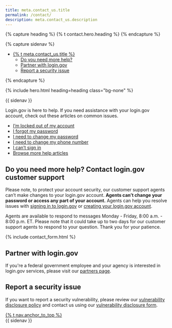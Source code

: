 ```yaml
---
title: meta.contact_us.title
permalink: /contact/
description: meta.contact_us.description
---
```


{% capture heading %}
{% t contact.hero.heading %}
{% endcapture %}

{% capture sidenav %}
<nav aria-label="{% t accessible_labels.secondary_navigation %}">
  <ul class="usa-sidenav">
    <li class="usa-sidenav__item">
      <a href="/contact/" class="usa-current">{% t meta.contact_us.title %}</a>
      <ul class="usa-sidenav__sublist">
        <li class="usa-sidenav__item">
          <a href="#do-you-need-more-help">Do you need more help?</a>
        </li>
        <li class="usa-sidenav__item">
          <a href="#partner-with-login-gov">Partner with login.gov</a>
        </li>
        <li class="usa-sidenav__item">
          <a href="#report-a-security-issue">Report a security issue</a>
        </li>
      </ul>
    </li>
  </ul>
</nav>
{% endcapture %}

{% include hero.html heading=heading class="bg-none" %}

<div class="container">
  <article class="page-content grid-row">
    <aside class="desktop:display-none grid-col-12 margin-bottom-3">
      {{ sidenav }}
    </aside>
    <div class="page-content__prose grid-col-12 desktop:grid-col-8">
      <p>Login.gov is here to help. If you need assistance with your login.gov account, check out these articles on common issues.</p>
      <ul class="help-question-list">
        <li><a href="{{ site.baseurl }}/help/trouble-signing-in/locked-out-of-login">I’m locked out of my account</a></li>
        <li><a href="{{ site.baseurl }}/help/trouble-signing-in/forgot-your-password">I forgot my password</a></li>
        <li><a href="{{ site.baseurl }}/help/changing-settings/change-my-password">I need to change my password</a></li>
        <li><a href="{{ site.baseurl }}/help/changing-settings/change-my-phone-number">I need to change my phone number</a></li>
        <li><a href="{{ site.baseurl }}/help/trouble-signing-in/how-to-sign-in">I can’t sign in</a></li>
        <li><a href="{{ site.baseurl }}/help">Browse more help articles</a></li>
      </ul>
      <h2 id="do-you-need-more-help">Do you need more help? Contact login.gov customer support</h2>
      <p>Please note, to protect your account security, our customer support agents can’t make changes to your login.gov account. <strong>Agents can’t change your password or access any part of your account.</strong> Agents can help you resolve issues with <a href="{{ site.baseurl }}/help/trouble-signing-in/how-to-sign-in">signing in to login.gov</a> or <a href="{{ site.baseurl }}/help/creating-an-account">creating your login.gov account</a>.</p>
      <p>Agents are available to respond to messages Monday - Friday, 8:00 a.m. - 8:00 p.m. ET. Please note that it could take up to two days for our customer support agents to respond to your question. Thank you for your patience.</p>
      <div class="desktop:grid-col-9">
        {% include contact_form.html %}
      </div>
      <footer class="page-content__footer">
        <h2 id="partner-with-login-gov">Partner with login.gov</h2>
        <p>If you're a federal government employee and your agency is interested in login.gov services, please visit our <a href="https://partners.login.gov/">partners page</a>.</p>
        <h2 id="report-a-security-issue">Report a security issue</h2>
        <p>If you want to report a security vulnerability, please review our <a href="https://18f.gsa.gov/vulnerability-disclosure-policy/">vulnerability disclosure policy</a> and contact us using our <a href="https://docs.google.com/forms/d/e/1FAIpQLScuo4xCzBlpLnoq7-bDAVAxtJci03by7S-Q-Z_JUBDloK01QA/viewform">vulnerability disclosure form</a>.</p>
      </footer>
      <a href="#top" class="anchor-to-top">{% t nav.anchor_to_top %}</a>
    </div>
    <aside class="display-none desktop:display-block grid-offset-1 grid-col-3">
      {{ sidenav }}
    </aside>
  </article>
</div>

